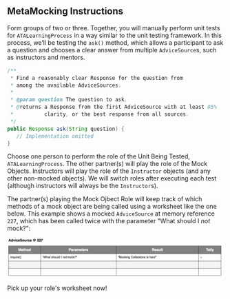 ## MetaMocking Instructions

Form groups of two or three. Together, you will manually perform unit tests for
`ATALearningProcess` in a way similar to the unit testing framework.
In this process, we’ll be testing the `ask()` method, which allows a participant
to ask a question and chooses a clear answer from multiple `AdviceSource`s,
such as instructors and mentors.

```java
/**
 * Find a reasonably clear Response for the question from 
 * among the available AdviceSources.
 * 
 * @param question The question to ask.
 * @returns a Response from the first AdviceSource with at least 85%
 *          clarity, or the best response from all sources.
 */
public Response ask(String question) {
   // Implementation omitted
}
```

Choose one person to perform the role of the Unit Being Tested, `ATALearningProcess`.
The other partner(s) will play the role of the Mock Objects.
Instructors will play the role of the `Instructor` objects (and any other non-mocked objects).
We will switch roles after executing each test (although instructors will always be the `Instructor`s). 

The partner(s) playing the Mock Ojbect Role will keep track of which methods of a mock object are being
called using a worksheet like the one below. This example shows a mocked `AdviceSource`
at memory reference `227`, which has been called twice with the parameter "What should I *not* mock?": 

![Completed mock object worksheet](./mock-object-completed.png)

Pick up your role's worksheet now!
